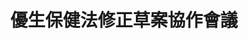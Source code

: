 ---
id: "88"
lang: zh-tw
description: 「已婚女子捍衛自己的權益」連署案
propose_date: 2021-01-04
meeting_date: 2022-03-08
publish: "FALSE"
selected: "FALSE"
blog_selected: "FALSE"
thumbnail: https://cm.pdis.nat.gov.tw/images/post/17am-0x4bNbnWo9EUgEmQhT1Ua_XUHZ4D.jpg
title: 優生保健法修正草案協作會議
color: red
join:
  type: 提
  title: 已婚女子捍衛自己的權益
  link: https://join.gov.tw/idea/detail/ad9d14d9-1fa2-4741-928e-9070fdefc01c/
  image: https://cm.pdis.nat.gov.tw/images/post/1JzheNwk0akiwOGL7oVUAJ_3NxkGZFoWj.jpg
layout: post
departments:
  - 衛福部
tags:
  - 婦女權益
  - 法規
  - 公共政策
embed:
  mind_map:
    links:
      - https://miro.com/app/board/uXjVONqo8dw=/
  ministry_slide:
    links:
      - https://cm.pdis.nat.gov.tw/images/post/1gYwYVoYjn5whV703BfqXN6tjXgSEp8YK.jpg
  host_slide:
    links:
      - https://cm.pdis.nat.gov.tw/images/post/1Eppi14kLCBPsLGemfVjACGGR5mXJjf9H.jpg
---